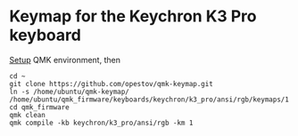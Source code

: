 # Keymap for the Keychron K3 Pro keyboard

[Setup](https://opestov.github.io/k3/index.html)  QMK environment, then

```
cd ~
git clone https://github.com/opestov/qmk-keymap.git
ln -s /home/ubuntu/qmk-keymap/ /home/ubuntu/qmk_firmware/keyboards/keychron/k3_pro/ansi/rgb/keymaps/1
cd qmk_firmware
qmk clean
qmk compile -kb keychron/k3_pro/ansi/rgb -km 1
```
